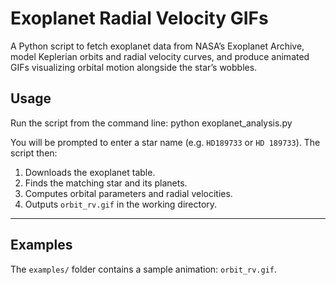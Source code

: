 # Exoplanet Radial Velocity GIFs

A Python script to fetch exoplanet data from NASA’s Exoplanet Archive, model Keplerian orbits and radial velocity curves, and produce animated GIFs visualizing orbital motion alongside the star’s wobbles.

## Usage

Run the script from the command line: python exoplanet_analysis.py


You will be prompted to enter a star name (e.g. `HD189733` or `HD 189733`). The script then:

1. Downloads the exoplanet table.
2. Finds the matching star and its planets.
3. Computes orbital parameters and radial velocities.
4. Outputs `orbit_rv.gif` in the working directory.

---

## Examples

The `examples/` folder contains a sample animation: `orbit_rv.gif`.

